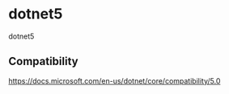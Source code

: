 # dotnet5
dotnet5

## Compatibility

https://docs.microsoft.com/en-us/dotnet/core/compatibility/5.0

